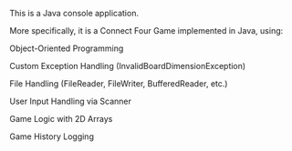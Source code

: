 This is a Java console application.

More specifically, it is a Connect Four Game implemented in Java, using:

Object-Oriented Programming

Custom Exception Handling (InvalidBoardDimensionException)

File Handling (FileReader, FileWriter, BufferedReader, etc.)

User Input Handling via Scanner

Game Logic with 2D Arrays

Game History Logging
